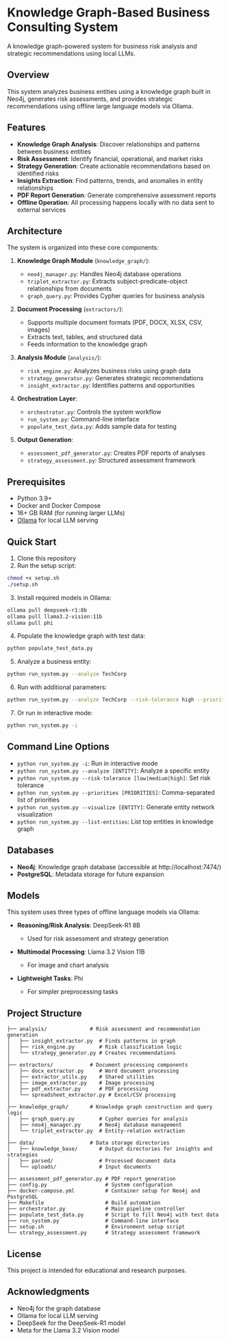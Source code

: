 # Knowledge Graph-Based Business Consulting System

A knowledge graph-powered system for business risk analysis and strategic recommendations using local LLMs.

## Overview

This system analyzes business entities using a knowledge graph built in Neo4j, generates risk assessments, and provides strategic recommendations using offline large language models via Ollama.

## Features

- **Knowledge Graph Analysis**: Discover relationships and patterns between business entities
- **Risk Assessment**: Identify financial, operational, and market risks
- **Strategy Generation**: Create actionable recommendations based on identified risks
- **Insights Extraction**: Find patterns, trends, and anomalies in entity relationships
- **PDF Report Generation**: Generate comprehensive assessment reports
- **Offline Operation**: All processing happens locally with no data sent to external services

## Architecture

The system is organized into these core components:

1. **Knowledge Graph Module** (`knowledge_graph/`):
   - `neo4j_manager.py`: Handles Neo4j database operations
   - `triplet_extractor.py`: Extracts subject-predicate-object relationships from documents
   - `graph_query.py`: Provides Cypher queries for business analysis

2. **Document Processing** (`extractors/`):
   - Supports multiple document formats (PDF, DOCX, XLSX, CSV, images)
   - Extracts text, tables, and structured data
   - Feeds information to the knowledge graph

3. **Analysis Module** (`analysis/`):
   - `risk_engine.py`: Analyzes business risks using graph data
   - `strategy_generator.py`: Generates strategic recommendations
   - `insight_extractor.py`: Identifies patterns and opportunities

4. **Orchestration Layer**:
   - `orchestrator.py`: Controls the system workflow
   - `run_system.py`: Command-line interface
   - `populate_test_data.py`: Adds sample data for testing

5. **Output Generation**:
   - `assessment_pdf_generator.py`: Creates PDF reports of analyses
   - `strategy_assessment.py`: Structured assessment framework

## Prerequisites

- Python 3.9+
- Docker and Docker Compose
- 16+ GB RAM (for running larger LLMs)
- [Ollama](https://ollama.com/) for local LLM serving

## Quick Start

1. Clone this repository
2. Run the setup script:

```bash
chmod +x setup.sh
./setup.sh
```

3. Install required models in Ollama:

```bash
ollama pull deepseek-r1:8b
ollama pull llama3.2-vision:11b
ollama pull phi
```

4. Populate the knowledge graph with test data:

```bash
python populate_test_data.py
```

5. Analyze a business entity:

```bash
python run_system.py --analyze TechCorp
```

6. Run with additional parameters:

```bash
python run_system.py --analyze TechCorp --risk-tolerance high --priorities market,finance
```

7. Or run in interactive mode:

```bash
python run_system.py -i
```

## Command Line Options

- `python run_system.py -i`: Run in interactive mode
- `python run_system.py --analyze [ENTITY]`: Analyze a specific entity
- `python run_system.py --risk-tolerance [low|medium|high]`: Set risk tolerance
- `python run_system.py --priorities [PRIORITIES]`: Comma-separated list of priorities
- `python run_system.py --visualize [ENTITY]`: Generate entity network visualization
- `python run_system.py --list-entities`: List top entities in knowledge graph

## Databases

- **Neo4j**: Knowledge graph database (accessible at http://localhost:7474/)
- **PostgreSQL**: Metadata storage for future expansion

## Models

This system uses three types of offline language models via Ollama:

- **Reasoning/Risk Analysis**: DeepSeek-R1 8B
  - Used for risk assessment and strategy generation

- **Multimodal Processing**: Llama 3.2 Vision 11B
  - For image and chart analysis

- **Lightweight Tasks**: Phi
  - For simpler preprocessing tasks

## Project Structure

```
├── analysis/              # Risk assessment and recommendation generation
│   ├── insight_extractor.py  # Finds patterns in graph
│   ├── risk_engine.py        # Risk classification logic
│   └── strategy_generator.py # Creates recommendations
│
├── extractors/            # Document processing components
│   ├── docx_extractor.py     # Word document processing
│   ├── extractor_utils.py    # Shared utilities
│   ├── image_extractor.py    # Image processing
│   ├── pdf_extractor.py      # PDF processing
│   └── spreadsheet_extractor.py # Excel/CSV processing
│
├── knowledge_graph/       # Knowledge graph construction and query logic
│   ├── graph_query.py        # Cypher queries for analysis
│   ├── neo4j_manager.py      # Neo4j database management
│   └── triplet_extractor.py  # Entity-relation extraction
│
├── data/                  # Data storage directories
│   ├── knowledge_base/       # Output directories for insights and strategies
│   ├── parsed/               # Processed document data
│   └── uploads/              # Input documents
│
├── assessment_pdf_generator.py # PDF report generation
├── config.py                   # System configuration
├── docker-compose.yml          # Container setup for Neo4j and PostgreSQL
├── Makefile                    # Build automation
├── orchestrator.py             # Main pipeline controller
├── populate_test_data.py       # Script to fill Neo4j with test data
├── run_system.py               # Command-line interface
├── setup.sh                    # Environment setup script
└── strategy_assessment.py      # Strategy assessment framework
```

## License

This project is intended for educational and research purposes.

## Acknowledgments

- Neo4j for the graph database
- Ollama for local LLM serving
- DeepSeek for the DeepSeek-R1 model
- Meta for the Llama 3.2 Vision model